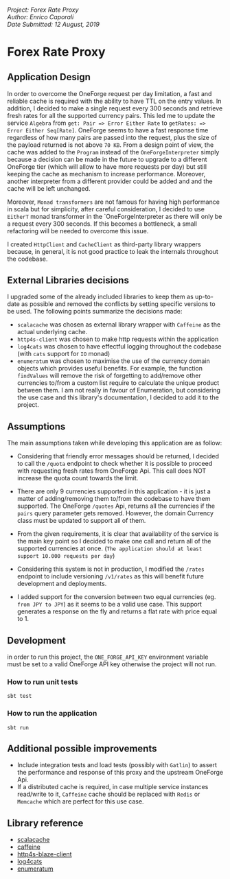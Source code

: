 ###### Project: Forex Rate Proxy<br/> Author: Enrico Caporali <br/> Date Submitted: 12 August, 2019

# Forex Rate Proxy

## Application Design

In order to overcome the OneForge request per day limitation, a fast and reliable cache is required with the ability to have TTL on the entry values.
In addition, I decided to make a single request every 300 seconds and retrieve fresh rates for all the supported currency pairs.
This led me to update the service `Algebra` from `get: Pair => Error Either Rate` to `getRates: => Error Either Seq[Rate]`.
OneForge seems to have a fast response time regardless of how many pairs are passed into the request, plus the size of the payload returned
is not above `70 KB`.
From a design point of view, the cache was added to the `Program` instead of the `OneForgeInterpreter` simply because a decision can be made in
the future to upgrade to a different OneForge tier (which will allow to have more requests per day) but still keeping the cache as mechanism to
increase performance. Moreover, another interpreter from a different provider could be added and  and the cache will be left unchanged. 

Moreover, `Monad transformers` are not famous for having high performance in scala but for simplicity, after careful consideration, I decided to use 
`EitherT` monad transformer in the `OneForgeInterpreter as there will only be a request every 300 seconds. If this becomes a bottleneck, a small 
refactoring will be needed to overcome this issue.  

I created `HttpClient` and `CacheClient` as third-party library wrappers because, in general, it is not good practice to leak the internals throughout the codebase.

## External Libraries decisions

I upgraded some of the already included libraries to keep them as up-to-date as possible and removed the conflicts by setting specific versions to be used.
The following points summarize the decisions made:

- `scalacache` was chosen as external library wrapper with `Caffeine` as the actual underlying cache.
- `http4s-client` was chosen to make http requests within the application
- `log4cats` was chosen to have effectful logging throughout the codebase (with `cats` support for `IO` monad)
- `enumeratum` was chosen to maximise the use of the currency domain objects which provides useful benefits. For example, the function `findValues` 
  will remove the risk of forgetting to add/remove other currencies to/from a custom list require to calculate the unique product between them.
  I am not really in favour of Enumeration, but considering the use case and this library's documentation, I decided to add it to the project.

## Assumptions
The main assumptions taken while developing this application are as follow:

- Considering that friendly error messages should be returned, I decided to call the `/quota` endpoint to check whether it is possible to proceed with
  requesting fresh rates from OneForge Api. This call does NOT increase the quota count towards the limit.
- There are only 9 currencies supported in this application - it is just a matter of adding/removing them to/from the codebase to have them supported.
  The OneForge `/quotes` Api, returns all the currencies if the `pairs` query parameter gets removed. However, the domain Currency class must be updated
  to support all of them.
- From the given requirements, it is clear that availability of the service is the main key point so I decided to make one call and return all of the supported currencies at once.
  (`The application should at least support 10.000 requests per day`)
  
  
- Considering this system is not in production, I modified the `/rates` endpoint to include versioning `/v1/rates` 
  as this will benefit future development and deployments. 
- I added support for the conversion between two equal currencies (eg. `from JPY to JPY`) as it seems to be a valid use case. This support generates a response on the fly
  and returns a flat rate with price equal to 1.

## Development

in order to run this project, the `ONE_FORGE_API_KEY` environment variable must be set to a valid OneForge API key otherwise the project will not run.

### How to run unit tests
```
sbt test
```

### How to run the application
```
sbt run
```

## Additional possible improvements
- Include integration tests and load tests (possibly with `Gatlin`) to assert the performance and response of this proxy and the upstream
  OneForge Api.
- If a distributed cache is required, in case multiple service instances read/write to it, `Caffeine` cache should be replaced with
  `Redis` or `Memcache` which are perfect for this use case.

## Library reference
- [scalacache](https://cb372.github.io/scalacache/) 
- [caffeine](https://github.com/ben-manes/caffeine/)
- [http4s-blaze-client](https://http4s.org/v0.18/client/)
- [log4cats](https://christopherdavenport.github.io/log4cats/)
- [enumeratum](https://github.com/lloydmeta/enumeratum/)
